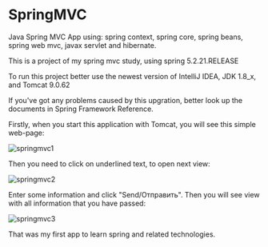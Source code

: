 # SpringMVC

Java Spring MVC App using: spring context, spring core, spring beans, spring web mvc, javax servlet and hibernate.

This is a project of my spring mvc study, using spring 5.2.21.RELEASE

To run this project better use the newest version of IntelliJ IDEA, JDK 1.8_x, and Tomcat 9.0.62

If you've got any problems caused by this upgration, better look up the documents in Spring Framework Reference.

Firstly, when you start this application with Tomcat, you will see this simple web-page:

![springmvc1](https://user-images.githubusercontent.com/71104368/189962013-ec15e135-015d-4544-b8d8-5da52a73860e.png)

Then you need to click on underlined text, to open next view:

![springmvc2](https://user-images.githubusercontent.com/71104368/189962606-0064495d-5d4f-44f4-adde-ee68bb296419.png)

Enter some information and click "Send/Отправить". Then you will see view with all information that you have passed:

![springmvc3](https://user-images.githubusercontent.com/71104368/189962877-bbf6c789-7668-4146-bd23-3fb457f48f34.png)

That was my first app to learn spring and related technologies. 
